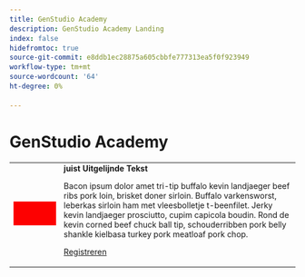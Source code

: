 ```yaml
---
title: GenStudio Academy
description: GenStudio Academy Landing
index: false
hidefromtoc: true
source-git-commit: e8ddb1ec28875a605cbbfe777313ea5f0f923949
workflow-type: tm+mt
source-wordcount: '64'
ht-degree: 0%

---
```


# GenStudio Academy


<table>
 <tr style= "border: 0;">
  <td><img src="./assets/medium.png"></td>
  <td> <strong> juist Uitgelijnde Tekst </strong><p> Bacon ipsum dolor amet tri-tip buffalo kevin landjaeger beef ribs pork loin, brisket doner sirloin. Buffalo varkensworst, leberkas sirloin ham met vleesbolletje t-beenfilet. Jerky kevin landjaeger prosciutto, cupim capicola boudin. Rond de kevin corned beef chuck ball tip, schouderribben pork belly shankle kielbasa turkey pork meatloaf pork chop.<p><a href="https://adobeevents.adobeconnect.com/ec77sm8a2tt2/event/registration.html?campaign-id=ExL" rel="noreferrer" target="_blank" class="spectrum-Button spectrum-Button--fill spectrum-Button--accent spectrum-Button--sizeM"><span class="spectrum-Button-label has-no-wrap">Registreren</span></a></td>
 </tr>
</table>